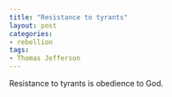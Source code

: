 ```yaml
---
title: "Resistance to tyrants"
layout: post
categories:
- rebellion
tags:
- Thomas Jefferson
---
```


Resistance to tyrants is obedience to God.
